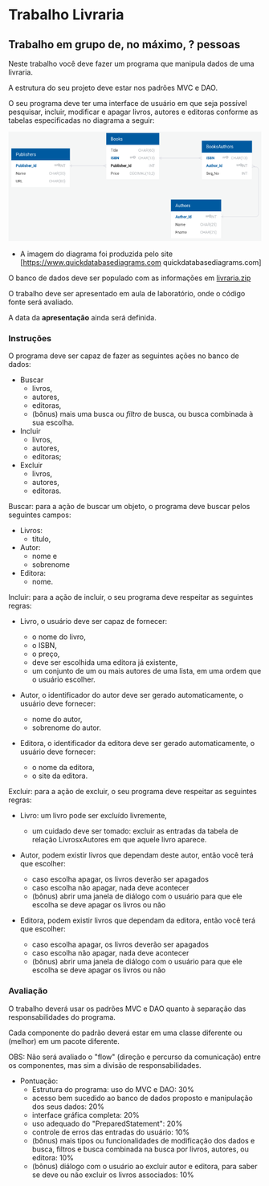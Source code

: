 # Trabalho Livraria

## Trabalho em grupo de, no máximo, ? pessoas

Neste trabalho você deve fazer um programa que manipula dados de uma livraria.

A estrutura do seu projeto deve estar nos padrões MVC e DAO.

O seu programa deve ter uma interface de usuário em que seja possível pesquisar, incluir, modificar e apagar livros, autores e editoras conforme as tabelas especificadas no diagrama a seguir:

![Diagrama Livraria](images/BD-Livraria-diagrama.png)

- A imagem do diagrama foi produzida pelo site [https://www.quickdatabasediagrams.com quickdatabasediagrams.com]

O banco de dados deve ser populado com as informações em [livraria.zip](bd/livraria.zip)

O trabalho deve ser apresentado em aula de laboratório, onde o código fonte será avaliado.

A data da **apresentação** ainda será definida.

### Instruções

O programa deve ser capaz de fazer as seguintes ações no banco de dados:
 - Buscar
    - livros,
    - autores,
    - editoras,
    - (bônus) mais uma busca ou *filtro* de busca, ou busca combinada à sua escolha.
 - Incluir
    - livros,
    - autores,
    - editoras;
 - Excluir
    - livros,
    - autores,
    - editoras.

Buscar: para a ação de buscar um objeto, o programa deve buscar pelos seguintes campos:
 - Livros:
    - título,
 - Autor:
    - nome e
    - sobrenome
 - Editora:
    - nome.

Incluir: para a ação de incluir, o seu programa deve respeitar as seguintes regras:
 - Livro, o usuário deve ser capaz de fornecer:
    - o nome do livro,
    - o ISBN,
    - o preço,
    - deve ser escolhida uma editora já existente,
    - um conjunto de um ou mais autores de uma lista, em uma ordem que o usuário escolher.

 - Autor, o identificador do autor deve ser gerado automaticamente, o usuário deve fornecer:
    - nome do autor,
    - sobrenome do autor.

 - Editora, o identificador da editora deve ser gerado automaticamente, o usuário deve fornecer:
    - o nome da editora,
    - o site da editora.

Excluir: para a ação de excluir, o seu programa deve respeitar as seguintes regras:
 - Livro: um livro pode ser excluído livremente,
    - um cuidado deve ser tomado: excluir as entradas da tabela de relação LivrosxAutores em que aquele livro aparece.

 - Autor, podem existir livros que dependam deste autor, então você terá que escolher:
    - caso escolha apagar, os livros deverão ser apagados
    - caso escolha não apagar, nada deve acontecer
    - (bônus) abrir uma janela de diálogo com o usuário para que ele escolha se deve apagar os livros ou não

 - Editora, podem existir livros que dependam da editora, então você terá que escolher:
    - caso escolha apagar, os livros deverão ser apagados
    - caso escolha não apagar, nada deve acontecer
    - (bônus) abrir uma janela de diálogo com o usuário para que ele escolha se deve apagar os livros ou não


### Avaliação

O trabalho deverá usar os padrões MVC e DAO quanto à separação das responsabilidades do programa.

Cada componente do padrão deverá estar em uma classe diferente ou (melhor) em um pacote diferente.

OBS: Não será avaliado o "flow" (direção e percurso da comunicação) entre os componentes, mas sim a divisão de responsabilidades.

 - Pontuação:
    - Estrutura do programa: uso do MVC e DAO: 30%
    - acesso bem sucedido ao banco de dados proposto e manipulação dos seus dados: 20%
    - interface gráfica completa: 20%
    - uso adequado do "PreparedStatement": 20%
    - controle de erros das entradas do usuário: 10%
    - (bônus) mais tipos ou funcionalidades de modificação dos dados e busca, filtros e busca combinada na busca por livros, autores, ou editora: 10%
    - (bônus) diálogo com o usuário ao excluir autor e editora, para saber se deve ou não excluir os livros associados: 10%
